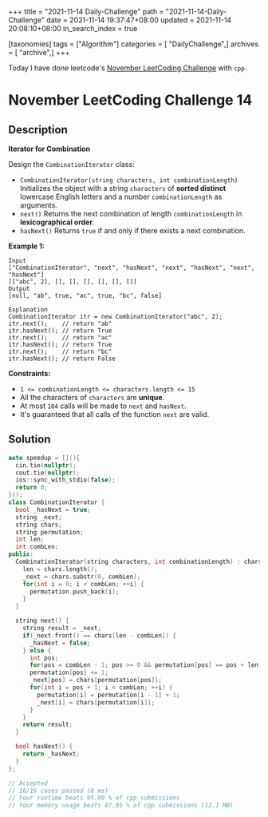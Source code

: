 +++
title = "2021-11-14 Daily-Challenge"
path = "2021-11-14-Daily-Challenge"
date = 2021-11-14 19:37:47+08:00
updated = 2021-11-14 20:08:10+08:00
in_search_index = true

[taxonomies]
tags = ["Algorithm"]
categories = [ "DailyChallenge",]
archives = [ "archive",]
+++

Today I have done leetcode's [November LeetCoding Challenge](https://leetcode.com/problems/iterator-for-combination/) with `cpp`.

<!-- more -->

# November LeetCoding Challenge 14

## Description

**Iterator for Combination**

Design the `CombinationIterator` class:

- `CombinationIterator(string characters, int combinationLength)` Initializes the object with a string `characters` of **sorted distinct** lowercase English letters and a number `combinationLength` as arguments.
- `next()` Returns the next combination of length `combinationLength` in **lexicographical order**.
- `hasNext()` Returns `true` if and only if there exists a next combination.

 

**Example 1:**

```
Input
["CombinationIterator", "next", "hasNext", "next", "hasNext", "next", "hasNext"]
[["abc", 2], [], [], [], [], [], []]
Output
[null, "ab", true, "ac", true, "bc", false]

Explanation
CombinationIterator itr = new CombinationIterator("abc", 2);
itr.next();    // return "ab"
itr.hasNext(); // return True
itr.next();    // return "ac"
itr.hasNext(); // return True
itr.next();    // return "bc"
itr.hasNext(); // return False
```

 

**Constraints:**

- `1 <= combinationLength <= characters.length <= 15`
- All the characters of `characters` are **unique**.
- At most `104` calls will be made to `next` and `hasNext`.
- It's guaranteed that all calls of the function `next` are valid.

## Solution

``` cpp
auto speedup = [](){
  cin.tie(nullptr);
  cout.tie(nullptr);
  ios::sync_with_stdio(false);
  return 0;
}();
class CombinationIterator {
  bool _hasNext = true;
  string _next;
  string chars;
  string permutation;
  int len;
  int combLen;
public:
  CombinationIterator(string characters, int combinationLength) : chars(characters), combLen(combinationLength) {
    len = chars.length();
    _next = chars.substr(0, combLen);
    for(int i = 0; i < combLen; ++i) {
      permutation.push_back(i);
    }
  }

  string next() {
    string result = _next;
    if(_next.front() == chars[len - combLen]) {
      _hasNext = false;
    } else {
      int pos;
      for(pos = combLen - 1; pos >= 0 && permutation[pos] == pos + len - combLen; --pos) {}
      permutation[pos] += 1;
      _next[pos] = chars[permutation[pos]];
      for(int i = pos + 1; i < combLen; ++i) {
        permutation[i] = permutation[i - 1] + 1;
        _next[i] = chars[permutation[i]];
      }
    }
    return result;
  }

  bool hasNext() {
    return _hasNext;
  }
};

// Accepted
// 16/16 cases passed (8 ms)
// Your runtime beats 95.09 % of cpp submissions
// Your memory usage beats 87.95 % of cpp submissions (12.1 MB)
```
